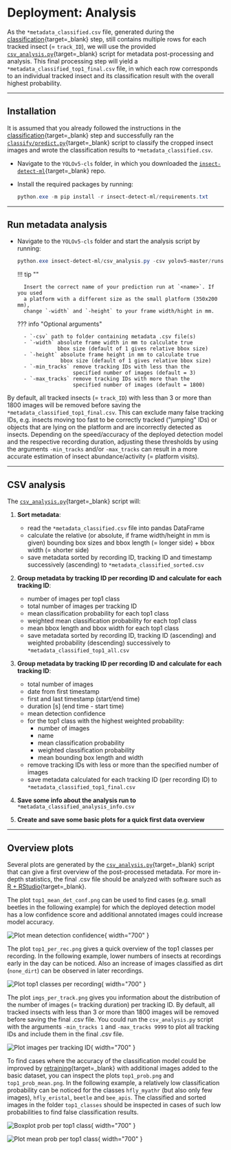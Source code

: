 # Deployment: Analysis

As the `*metadata_classified.csv` file, generated during the
[classification](classification.md){target=_blank} step, still contains multiple
rows for each tracked insect (= `track_ID`), we will use the provided
[`csv_analysis.py`](https://github.com/maxsitt/insect-detect-ml/blob/main/csv_analysis.py){target=_blank}
script for metadata post-processing and analysis. This final
processing step will yield a `*metadata_classified_top1_final.csv` file,
in which each row corresponds to an individual tracked insect and its
classification result with the overall highest probability.

---

## Installation

It is assumed that you already followed the instructions in the
[classification](classification.md){target=_blank} step and successfully ran the
[`classify/predict.py`](https://github.com/maxsitt/yolov5/blob/master/classify/predict.py){target=_blank}
script to classify the cropped insect images and wrote the classification
results to `*metadata_classified.csv`.

- Navigate to the `YOLOv5-cls` folder, in which you downloaded the
  [`insect-detect-ml`](https://github.com/maxsitt/insect-detect-ml){target=_blank} repo.
- Install the required packages by running:

    ``` powershell
    python.exe -m pip install -r insect-detect-ml/requirements.txt
    ```

---

## Run metadata analysis

- Navigate to the `YOLOv5-cls` folder and start the analysis script by running:

    ``` powershell
    python.exe insect-detect-ml/csv_analysis.py -csv yolov5-master/runs/predict-cls/<name>/results -width 350 -height 200
    ```

    !!! tip ""

        Insert the correct name of your prediction run at `<name>`. If you used
        a platform with a different size as the small platform (350x200 mm),
        change `-width` and `-height` to your frame width/hight in mm.

    ??? info "Optional arguments"

        - `-csv` path to folder containing metadata .csv file(s)
        - `-width` absolute frame width in mm to calculate true
                   bbox size (default of 1 gives relative bbox size)
        - `-height` absolute frame height in mm to calculate true
                    bbox size (default of 1 gives relative bbox size)
        - `-min_tracks` remove tracking IDs with less than the
                        specified number of images (default = 3)
        - `-max_tracks` remove tracking IDs with more than the
                        specified number of images (default = 1800)

By default, all tracked insects (= `track_ID`) with less than 3 or more than 1800
images will be removed before saving the `*metadata_classified_top1_final.csv`.
This can exclude many false tracking IDs, e.g. insects moving too fast to be
correctly tracked ("jumping" IDs) or objects that are lying on the platform and
are incorrectly detected as insects. Depending on the speed/accuracy of the
deployed detection model and the respective recording duration, adjusting these
thresholds by using the arguments `-min_tracks` and/or `-max_tracks` can result
in a more accurate estimation of insect abundance/activity (= platform visits).

---

## CSV analysis

The [`csv_analysis.py`](https://github.com/maxsitt/insect-detect-ml/blob/main/csv_analysis.py){target=_blank}
script will:

1.  **Sort metadata**:

    - read the `*metadata_classified.csv` file into pandas DataFrame
    - calculate the relative (or absolute, if frame width/height in mm is given)
      bounding box sizes and bbox length (= longer side) + bbox width (= shorter side)
    - save metadata sorted by recording ID, tracking ID and timestamp
      successively (ascending) to `*metadata_classified_sorted.csv`

2.  **Group metadata by tracking ID per recording ID and calculate for each tracking ID**:

    - number of images per top1 class
    - total number of images per tracking ID
    - mean classification probability for each top1 class
    - weighted mean classification probability for each top1 class
    - mean bbox length and bbox width for each top1 class
    - save metadata sorted by recording ID, tracking ID (ascending) and weighted
      probability (descending) successively to `*metadata_classified_top1_all.csv`

3.  **Group metadata by tracking ID per recording ID and calculate for each tracking ID**:

    - total number of images
    - date from first timestamp
    - first and last timestamp (start/end time)
    - duration [s] (end time - start time)
    - mean detection confidence
    - for the top1 class with the highest weighted probability:
        - number of images
        - name
        - mean classification probability
        - weighted classification probability
        - mean bounding box length and width
    - remove tracking IDs with less or more than the specified number of images
    - save metadata calculated for each tracking ID (per recording ID) to
      `*metadata_classified_top1_final.csv`

4.  **Save some info about the analysis run to** `*metadata_classified_analysis_info.csv`

5.  **Create and save some basic plots for a quick first data overview**

---

## Overview plots

Several plots are generated by the
[`csv_analysis.py`](https://github.com/maxsitt/insect-detect-ml/blob/main/csv_analysis.py){target=_blank}
script that can give a first overview of the post-processed metadata. For more
in-depth statistics, the final .csv file should be analyzed with software such
as [R + RStudio](https://posit.co/download/rstudio-desktop/){target=_blank}.

The plot `top1_mean_det_conf.png` can be used to find cases (e.g. small beetles
in the following example) for which the deployed detection model has a low
confidence score and additional annotated images could increase model accuracy.

![Plot mean detection confidence](assets/images/top1_mean_det_conf.png){ width="700" }

The plot `top1_per_rec.png` gives a quick overview of the top1 classes per
recording. In the following example, lower numbers of insects at recordings
early in the day can be noticed. Also an increase of images classified as
dirt (`none_dirt`) can be observed in later recordings.

![Plot top1 classes per recording](assets/images/top1_per_rec.png){ width="700" }

The plot `imgs_per_track.png` gives you information about the distribution of
the number of images (= tracking duration) per tracking ID. By default, all
tracked insects with less than 3 or more than 1800 images will be removed before
saving the final .csv file. You could run the `csv_analysis.py` script with the
arguments `-min_tracks 1` and `-max_tracks 9999` to plot all tracking IDs and
include them in the final .csv file.

![Plot images per tracking ID](assets/images/imgs_per_track.png){ width="700" }

To find cases where the accuracy of the classification model could be improved by
[retraining](../modeltraining/train_classification.md){target=_blank} with
additional images added to the basic dataset, you can inspect the plots
`top1_prob.png` and `top1_prob_mean.png`. In the following example, a relatively
low classification probability can be noticed for the classes `hfly_myathr` (but
also only few images), `hfly_eristal`, `beetle` and `bee_apis`. The classified
and sorted images in the folder `top1_classes` should be inspected in cases of
such low probabilities to find false classification results.

![Boxplot prob per top1 class](assets/images/top1_prob.png){ width="700" }

![Plot mean prob per top1 class](assets/images/top1_prob_mean.png){ width="700" }
